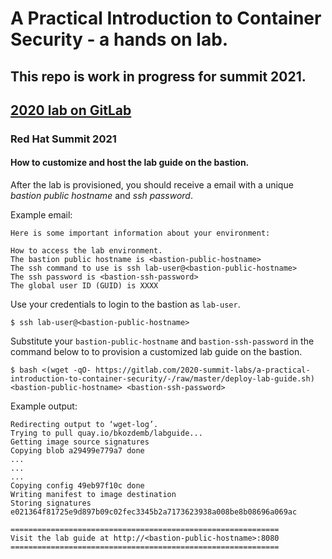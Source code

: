 # A Practical Introduction to Container Security - a hands on lab.

## This repo is work in progress for summit 2021.
## [2020 lab on GitLab](https://gitlab.com/2020-summit-labs/a-practical-introduction-to-container-security)

### Red Hat Summit 2021

#### How to customize and host the lab guide on the bastion.

After the lab is provisioned, you should receive a email with a 
unique *bastion public hostname* and *ssh password*. 

Example email:
```
Here is some important information about your environment:

How to access the lab environment.
The bastion public hostname is <bastion-public-hostname>
The ssh command to use is ssh lab-user@<bastion-public-hostname>
The ssh password is <bastion-ssh-password>
The global user ID (GUID) is XXXX
```

Use your credentials to login to the bastion as `lab-user`.

```
$ ssh lab-user@<bastion-public-hostname>
```

Substitute your `bastion-public-hostname` and `bastion-ssh-password` in the command below to to provision a customized 
lab guide on the bastion.

```
$ bash <(wget -qO- https://gitlab.com/2020-summit-labs/a-practical-introduction-to-container-security/-/raw/master/deploy-lab-guide.sh) <bastion-public-hostname> <bastion-ssh-password>
```

Example output:
```
Redirecting output to ‘wget-log’.
Trying to pull quay.io/bkozdemb/labguide...
Getting image source signatures
Copying blob a29499e779a7 done
...
...
...
Copying config 49eb97f10c done
Writing manifest to image destination
Storing signatures
e021364f81725e9d897b09c02fec3345b2a7173623938a008be8b08696a069ac

============================================================
Visit the lab guide at http://<bastion-public-hostname>:8080
============================================================
```
